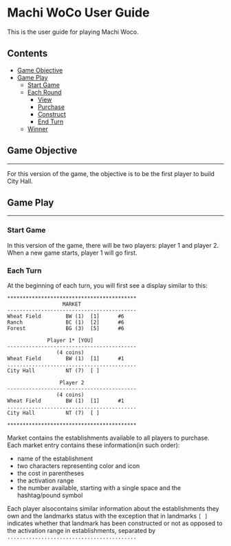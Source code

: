 # Machi WoCo User Guide
This is the user guide for playing Machi Woco.
## Contents
  * [Game Objective](#game-objective)
  * [Game Play](#game-play)
    + [Start Game](#start-game)
    + [Each Round](#each-round)
        - [View](#view)    
        - [Purchase](#purchase)
        - [Construct](#construct)
        - [End Turn](#end-turn)
    + [Winner](#winner)


  
  
## Game Objective
-------------------
For this version of the game, the objective is to be the first player to build City Hall.

## Game Play
-------------------
### Start Game
In this version of the game, there will be two players: player 1 and player 2.
When a new game starts, player 1 will go first.

### Each Turn
At the beginning of each turn, you will first see a display similar to this:

    ******************************************
                      MARKET                  
    ------------------------------------------
    Wheat Field        BW (1)  [1]      #6
    Ranch              BC (1)  [2]      #6
    Forest             BG (3)  [5]      #6

                 Player 1* [YOU]              
    ------------------------------------------
                    (4 coins)                 
    Wheat Field        BW (1)  [1]      #1
    ..........................................
    City Hall          NT (7)  [ ]
    
                     Player 2                 
    ------------------------------------------
                    (4 coins)                 
    Wheat Field        BW (1)  [1]      #1
    ..........................................
    City Hall          NT (7)  [ ]
    
    ******************************************
    
Market contains the establishments available to all players to purchase.
Each market entry contains these information(in such order): 
* name of the establishment
* two characters representing color and icon
* the cost in parentheses
* the activation range
* the number available, starting with a single space and the hashtag/pound symbol
 
 

Each player alsocontains similar information about the establishments they own and the landmarks status with the exception that in landmarks `[ ]` indicates whether that landmark has been constructed or not as opposed to the activation range in establishments, separated by `..........................................`



